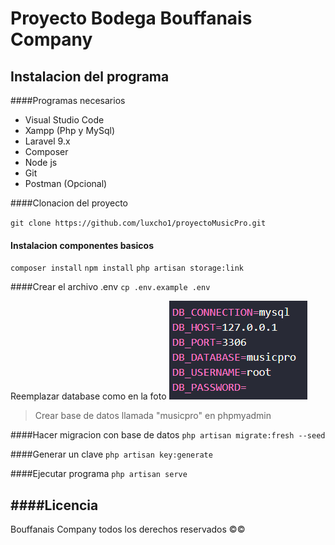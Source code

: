 # Proyecto Bodega Bouffanais Company

Instalacion del programa
-------------
####Programas necesarios

- Visual Studio Code
- Xampp (Php y MySql)
- Laravel 9.x
- Composer
- Node js
- Git
- Postman (Opcional)

####Clonacion del proyecto

`git clone https://github.com/luxcho1/proyectoMusicPro.git`

#### Instalacion componentes basicos

`composer install`
`npm install`
`php artisan storage:link`

####Crear el archivo .env
`cp .env.example .env`

Reemplazar database como en la foto
![](https://raw.githubusercontent.com/luxcho1/proyectoMusicPro/main/public/build/assets/Captura%20de%20pantalla%202023-05-25%20182614.png)

> Crear base de datos llamada "musicpro" en phpmyadmin

####Hacer migracion con base de datos
`php artisan migrate:fresh --seed`

####Generar un clave
`php artisan key:generate`

####Ejecutar programa
`php artisan serve`


####Licencia
-------------
Bouffanais Company todos los derechos reservados ©©
